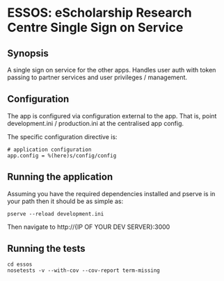 # ESSOS: eScholarship Research Centre Single Sign on Service


## Synopsis

A single sign on service for the other apps. Handles user auth with token passing
to partner services and user privileges / management.

## Configuration

The app is configured via configuration external to the app. That is,
point development.ini / production.ini at the centralised app config.

The specific configuration directive is:

    # application configuration
    app.config = %(here)s/config/config

## Running the application

Assuming you have the required dependencies installed and pserve is in your path then it should be as simple as:

    pserve --reload development.ini

Then navigate to http://{IP OF YOUR DEV SERVER}:3000

## Running the tests
    cd essos
    nosetests -v --with-cov --cov-report term-missing

